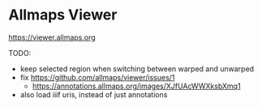 # Allmaps Viewer

https://viewer.allmaps.org

TODO:
- keep selected region when switching between warped and unwarped
- fix https://github.com/allmaps/viewer/issues/1
  - https://annotations.allmaps.org/images/XJfUAcWWXksbXmq1
- also load iiif uris, instead of just annotations